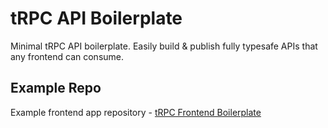 # tRPC API Boilerplate

Minimal tRPC API boilerplate. Easily build &amp; publish fully typesafe APIs that any frontend can consume.

## Example Repo

Example frontend app repository - [tRPC Frontend Boilerplate](https://github.com/mkosir/trpc-fe-boilerplate)
